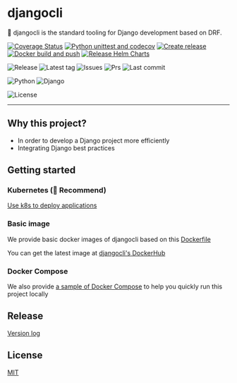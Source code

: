 # djangocli
️🔧 djangocli is the standard tooling for Django development based on DRF.

[![Coverage Status](https://codecov.io/gh/ZhuoZhuoCrayon/djangocli/graph/badge.svg)](https://app.codecov.io/gh/ZhuoZhuoCrayon/djangocli)
[![Python unittest and codecov](https://github.com/ZhuoZhuoCrayon/djangocli/actions/workflows/python_unittest_and_codecov.yml/badge.svg)](https://github.com/ZhuoZhuoCrayon/djangocli/actions/workflows/python_unittest_and_codecov.yml)
[![Create release](https://github.com/ZhuoZhuoCrayon/djangocli/actions/workflows/release_2_create_release.yml/badge.svg)](https://github.com/ZhuoZhuoCrayon/djangocli/actions/workflows/release_2_create_release.yml)
[![Docker build and push](https://github.com/ZhuoZhuoCrayon/djangocli/actions/workflows/docker_build_push.yml/badge.svg)](https://github.com/ZhuoZhuoCrayon/djangocli/actions/workflows/docker_build_push.yml)
[![Release Helm Charts](https://github.com/ZhuoZhuoCrayon/djangocli/actions/workflows/release_helm_charts.yml/badge.svg)](https://github.com/ZhuoZhuoCrayon/djangocli/actions/workflows/release_helm_charts.yml)

![Release](https://badgen.net/github/release/ZhuoZhuoCrayon/djangocli)
![Latest tag](https://badgen.net/github/tag/ZhuoZhuoCrayon/djangocli)
![Issues](https://badgen.net/github/issues/ZhuoZhuoCrayon/djangocli)
![Prs](https://badgen.net/github/prs/ZhuoZhuoCrayon/djangocli)
![Last commit](https://badgen.net/github/last-commit/ZhuoZhuoCrayon/djangocli/0.5.x)

![Python](https://badgen.net/badge/python/%3E=3.6,%3C=3.9/green?icon=github)
![Django](https://badgen.net/badge/django/%3E=3.1.5,%3C=3.2.4/yellow?icon=github)

![License](https://badgen.net/github/license/ZhuoZhuoCrayon/djangocli)

---


## Why this project?

* In order to develop a Django project more efficiently
* Integrating Django best practices


## Getting started

### Kubernetes (🚀 Recommend)

[Use k8s to deploy applications](djangocli/docs/deploy/k8s.md)


### Basic image

We provide basic docker images of djangocli based on this [Dockerfile](scripts/services/k8s/images/app/Dockerfile)

You can get the latest image at [djangocli's DockerHub](https://hub.docker.com/repository/docker/caicrayon/djangocli)

### Docker Compose

We also provide [a sample of Docker Compose](scripts/services/docker/docker-compose.yml) to help you quickly run this project locally

## Release
[Version log](djangocli/docs/release/readme.md)

## License

[MIT](LICENSE)
